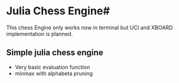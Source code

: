 # Julia Chess Engine#
This chess Engine only works now in terminal but UCI and XBOARD implementation is planned.
## Simple julia chess engine
- Very basic evaluation function
- minmax with alphabeta pruning
